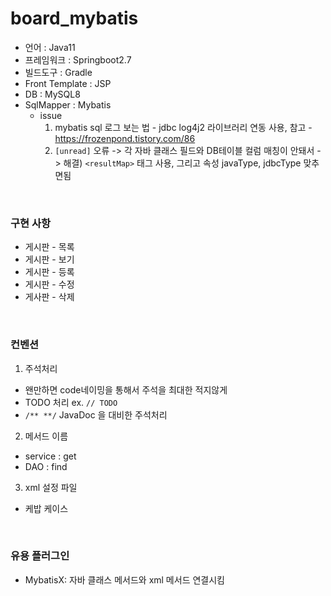 # board_mybatis

* 언어 : Java11
* 프레임워크 : Springboot2.7
* 빌드도구 : Gradle
* Front Template : JSP
* DB : MySQL8
* SqlMapper : Mybatis
  * issue
    1) mybatis sql 로그 보는 법 - jdbc log4j2 라이브러리 연동 사용, 참고 - https://frozenpond.tistory.com/86
    2) `[unread]` 오류 -> 각 자바 클래스 필드와 DB테이블 컬럼 매칭이 안돼서 -> 해결) `<resultMap>` 태그 사용, 그리고 속성 javaType, jdbcType 맞추면됨
    
<br>

### 구현 사항

- 게시판 - 목록 
- 게시판 - 보기
- 게시판 - 등록
- 게시판 - 수정
- 게사판 - 삭제

<br>

### 컨벤션

1) 주석처리
- 왠만하면 code네이밍을 통해서 주석을 최대한 적지않게
- TODO 처리 ex. `// TODO`
- `/** **/`  JavaDoc 을 대비한 주석처리 

2) 메서드 이름
- service : get
- DAO : find

3) xml 설정 파일
- 케밥 케이스

<br>

### 유용 플러그인
- MybatisX: 자바 클래스 메서드와 xml 메서드 연결시킴

